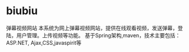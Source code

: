 # biubiu
弹幕视频网站
本系统为网上弹幕视频网站，提供在线观看视频，发送弹幕，登陆，用户管理。上传视频等功能。
基于Spring架构,maven，技术主要包括：ASP.NET, Ajax,CSS,javaspirit等
